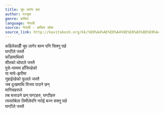 ```yaml
---
title: चुप लागेर बस
author: मञ्जुल
genre: कविता
language: नेपाली
source: नेपाली - कविता कोश
source_link: http://kavitakosh.org/kk/%E0%A4%AE%E0%A4%9E%E0%A5%8D%E0%A4%9C%E0%A5%81%E0%A4%B2
---
```


कहिलेकाहीँ चुप लागेर बस्न पनि सिक्नु पर्छ  
घण्टीले जस्तै  
काँडामाथिको  
शीतको थोपाले जस्तै  
पुसे-घाममा हाँसिरहेको  
या माघे-झरीमा  
नुहाईरहेको फूलले जस्तै  
जब दुःखमाथि विजय पाउने छन्  
मानिसहरुले  
तब बजाउने छन् घण्टहरु, घण्टीहरु  
त्यस्तोबेला तिमीलेपनि नरोई बज्न सक्नु पर्छ  
घण्टीले जस्तै
